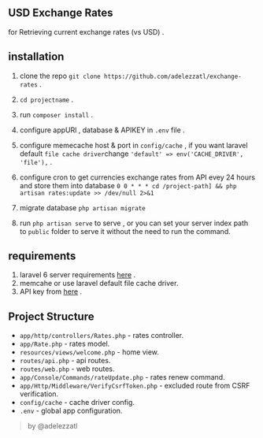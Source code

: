 ##  USD Exchange Rates
for Retrieving current exchange rates (vs USD) .

## installation

 1. clone the repo 
`git clone https://github.com/adelezzatl/exchange-rates` .

 2. `cd projectname` .

 3. run `composer install` .

 4. configure appURl , database & APIKEY in `.env` file .

 5. configure memecache host & port in `config/cache` ,
  if you want laravel default `file cache driver`change
   `'default' => env('CACHE_DRIVER', 'file'),` .

 6. configure cron to get currencies exchange rates from API evey 24 hours and store them into database 
 `0 0 * * * cd /project-path] && php artisan rates:update >> /dev/null 2>&1`

 7. migrate database  `php artisan migrate`

 8. run `php artisan serve` to serve ,
or you can set your server index path to `public` folder to serve it without the need to run the command.

## requirements

 1. laravel 6 server requirements [here](https://laravel.com/docs/6.x#server-requirements) .
 2. memcahe or use  laravel default file cache driver.
 3. API key from [here](https://free.currencyconverterapi.com/) .

## Project Structure

 - `app/http/controllers/Rates.php` - rates controller.
 -  `app/Rate.php` - rates model.
 - `resources/views/welcome.php` - home view.
 - `routes/api.php` -  api routes.
 - `routes/web.php` -  web routes.
 - `app/Console/Commands/rateUpdate.php` - rates renew command.
 - `app/Http/Middleware/VerifyCsrfToken.php` - excluded route from CSRF verification.
 - `config/cache` - cache driver config.
 - `.env` - global app configuration.

> by @adelezzatl
